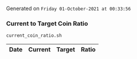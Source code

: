 Generated on `Friday 01-October-2021 at 00:33:56`

### Current to Target Coin Ratio
`current_coin_ratio.sh`

Date|Current|Target|Ratio
---|---|---|---
